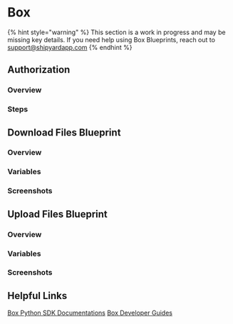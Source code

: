 # Box

{% hint style="warning" %}
This section is a work in progress and may be missing key details. If you need help using Box Blueprints, reach out to support@shipyardapp.com
{% endhint %}

## Authorization

### Overview

### Steps

## Download Files Blueprint

### Overview

### Variables

### Screenshots

## Upload Files Blueprint

### Overview

### Variables

### Screenshots

## Helpful Links

[Box Python SDK Documentations](https://github.com/box/box-python-sdk) [Box Developer Guides](https://developer.box.com/guides/)

